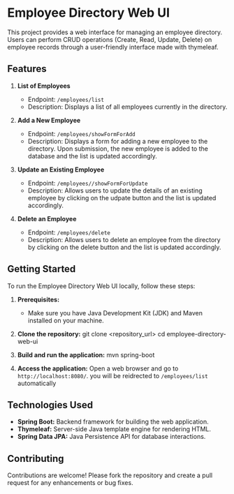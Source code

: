 # Employee Directory Web UI

This project provides a web interface for managing an employee directory. Users can perform CRUD operations (Create, Read, Update, Delete) on employee records through a user-friendly interface made with thymeleaf.

## Features

1. **List of Employees**
   - Endpoint: `/employees/list`
   - Description: Displays a list of all employees currently in the directory.

2. **Add a New Employee**
   - Endpoint: `/employees/showFormForAdd`
   - Description: Displays a form for adding a new employee to the directory. Upon submission, the new employee is added to the database and the list is updated accordingly.

3. **Update an Existing Employee**
   - Endpoint: `/employees//showFormForUpdate`
   - Description: Allows users to update the details of an existing employee by clicking on the udpate button and the list is updated accordingly.

4. **Delete an Employee**
   - Endpoint: `/employees/delete`
   - Description: Allows users to delete an employee from the directory by clicking on the delete button and the list is updated accordingly.

## Getting Started

To run the Employee Directory Web UI locally, follow these steps:

1. **Prerequisites:**
   - Make sure you have Java Development Kit (JDK) and Maven installed on your machine.

2. **Clone the repository:**
git clone <repository_url>
cd employee-directory-web-ui

3. **Build and run the application:**
mvn spring-boot

4. **Access the application:**
Open a web browser and go to `http://localhost:8080/`. you will be reidrected to `/employees/list` automatically 

## Technologies Used
- **Spring Boot:** Backend framework for building the web application.
- **Thymeleaf:** Server-side Java template engine for rendering HTML.
- **Spring Data JPA:** Java Persistence API for database interactions.

## Contributing
Contributions are welcome! Please fork the repository and create a pull request for any enhancements or bug fixes.
